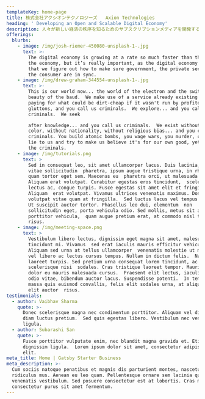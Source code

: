 ```yaml
---
templateKey: home-page
title: 株式会社アクシオンテクノロジーズ   Axion Technologies
heading: ' Developing an Open and Scalable Digital Economy'
description: 人々が新しい経済の秩序を知るためのサブスクリプションメディアを開発することで、社会を指数関数的に進歩させることが、アクシオンテクノロジーズの人々の使命です。
offerings:
  blurbs:
    - image: /img/josh-riemer-450080-unsplash-1-.jpg
      text: >-
        The digital economy is growing at a rate so much faster than the rest of
        the economy, but it’s really important, as the digital economy grows,
        that we figure out how to make sure government, the private sector, and
        the consumer are in sync.
    - image: /img/drew-graham-344554-unsplash-1-.jpg
      text: >-
        This is our world now... the world of the electron and the switch, the
        beauty of the baud.  We make use of a service already existing without
        paying for what could be dirt-cheap if it wasn't run by profiteering
        gluttons, and you call us criminals.  We explore... and you call us
        criminals.  We seek

        after knowledge... and you call us criminals.  We exist without skin
        color, without nationality, without religious bias... and you call us
        criminals. You build atomic bombs, you wage wars, you murder, cheat, and
        lie to us and try to make us believe it's for our own good, yet we're
        the criminals.
    - image: /img/tutorials.png
      text: >
        Sed in consequat leo, sit amet ullamcorper lacus. Duis lacinia, metus
        vitae sollicitudin  pharetra, ipsum augue tristique urna, in rhoncus
        quam tortor eget sem. Maecenas eu  pharetra orci, ut malesuada nisl.
        Aliquam erat volutpat. Curabitur egestas eros tincidunt,  scelerisque
        lectus ac, congue turpis. Fusce egestas sit amet elit et fringilla.
        Aliquam  erat volutpat. Vivamus ultrices venenatis maximus. Donec
        volutpat vitae quam at fringilla.  Sed luctus lacus vel tempus posuere.
        Ut suscipit auctor tortor. Phasellus leo dui, elementum  non
        sollicitudin eget, porta vehicula odio. Sed mollis, metus sit amet
        porttitor vehicula,  quam augue pretium erat, at commodo nisl tellus non
        risus.
    - image: /img/meeting-space.png
      text: >
        Vestibulum libero lectus, dignissim eget magna sit amet, malesuada
        tincidunt mi. Vivamus  sed erat iaculis mauris efficitur vehicula.
        Aliquam sed urna at tellus ullamcorper  venenatis molestie ut mi. Duis
        vel libero ac lectus cursus tempus. Nullam in dictum felis.  Nam sed
        laoreet turpis. Sed pretium urna consequat lorem tincidunt, ac
        scelerisque nisi  sodales. Cras tristique laoreet tempor. Mauris vitae
        dolor eu mauris malesuada cursus.  Praesent elit lectus, iaculis vel
        odio vitae, bibendum auctor lacus. Suspendisse potenti.  In tempor,
        massa quis euismod convallis, felis elit sodales urna, at aliquet mi
        elit auctor  risus.
testimonials:
  - author: Vaibhav Sharma
    quote: >-
      Donec scelerisque magna nec condimentum porttitor. Aliquam vel diam sed
      diam luctus pretium.  Sed quis egestas libero. Vestibulum nec venenatis
      ligula. 
  - author: Subarashi San
    quote: >-
      Fusce porttitor vulputate enim, nec blandit magna gravida et. Etiam et
      dignissim ligula.  Lorem ipsum dolor sit amet, consectetur adipiscing
      elit.
meta_title: Home | Gatsby Starter Business
meta_description: >-
  Cum sociis natoque penatibus et magnis dis parturient montes, nascetur
  ridiculus mus. Aenean eu leo quam. Pellentesque ornare sem lacinia quam
  venenatis vestibulum. Sed posuere consectetur est at lobortis. Cras mattis
  consectetur purus sit amet fermentum.
---
```


